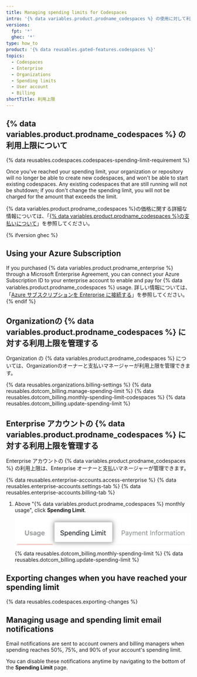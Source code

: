 ```yaml
---
title: Managing spending limits for Codespaces
intro: '{% data variables.product.prodname_codespaces %} の使用に対して利用上限を設定できます。'
versions:
  fpt: '*'
  ghec: '*'
type: how_to
product: '{% data reusables.gated-features.codespaces %}'
topics:
  - Codespaces
  - Enterprise
  - Organizations
  - Spending limits
  - User account
  - Billing
shortTitle: 利用上限
---
```


## {% data variables.product.prodname_codespaces %} の利用上限について

{% data reusables.codespaces.codespaces-spending-limit-requirement %}

Once you've reached your spending limit, your organization or repository will no longer be able to create new codespaces, and won't be able to start existing codespaces. Any existing codespaces that are still running will not be shutdown; if you don't change the spending limit, you will not be charged for the amount that exceeds the limit.

{% data variables.product.prodname_codespaces %}の価格に関する詳細な情報については、「[{% data variables.product.prodname_codespaces %}の支払いについて](/billing/managing-billing-for-github-codespaces/about-billing-for-codespaces)」を参照してください。

{% ifversion ghec %}
## Using your Azure Subscription
If you purchased {% data variables.product.prodname_enterprise %} through a Microsoft Enterprise Agreement, you can connect your Azure Subscription ID to your enterprise account to enable and pay for {% data variables.product.prodname_codespaces %} usage. 詳しい情報については、「[Azure サブスクリプションを Enterprise に接続する](/billing/managing-billing-for-your-github-account/connecting-an-azure-subscription-to-your-enterprise)」を参照してください。
{% endif %}

## Organizationの {% data variables.product.prodname_codespaces %} に対する利用上限を管理する

Organization の {% data variables.product.prodname_codespaces %} については、Organizationのオーナーと支払いマネージャーが利用上限を管理できます。

{% data reusables.organizations.billing-settings %}
{% data reusables.dotcom_billing.manage-spending-limit %}
{% data reusables.dotcom_billing.monthly-spending-limit-codespaces %}
{% data reusables.dotcom_billing.update-spending-limit %}

## Enterprise アカウントの {% data variables.product.prodname_codespaces %} に対する利用上限を管理する

Enterprise アカウントの {% data variables.product.prodname_codespaces %} の利用上限は、Enterprise オーナーと支払いマネージャーが管理できます。

{% data reusables.enterprise-accounts.access-enterprise %}
{% data reusables.enterprise-accounts.settings-tab %}
{% data reusables.enterprise-accounts.billing-tab %}
1. Above "{% data variables.product.prodname_codespaces %} monthly usage", click **Spending Limit**. ![Spending limit tab](/assets/images/help/settings/spending-limit-tab-enterprise.png)
{% data reusables.dotcom_billing.monthly-spending-limit %}
{% data reusables.dotcom_billing.update-spending-limit %}

## Exporting changes when you have reached your spending limit

{% data reusables.codespaces.exporting-changes %}
## Managing usage and spending limit email notifications

Email notifications are sent to account owners and billing managers when spending reaches 50%, 75%, and 90% of your account's spending limit.

You can disable these notifications anytime by navigating to the bottom of the **Spending Limit** page.
